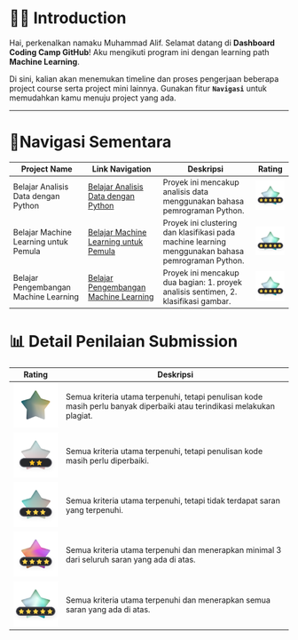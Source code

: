 # 🧑‍🎓 Introduction
Hai, perkenalkan namaku Muhammad Alif. Selamat datang di **Dashboard Coding Camp GitHub**! Aku mengikuti program ini dengan learning path **Machine Learning**.

Di sini, kalian akan menemukan timeline dan proses pengerjaan beberapa project course serta project mini lainnya. Gunakan fitur **`Navigasi`** untuk memudahkan kamu menuju project yang ada.

---

# 📍Navigasi Sementara

| Project Name                              | Link Navigation                                                                                     | Deskripsi                                                                                     | Rating                              |
|-------------------------------------------|-----------------------------------------------------------------------------------------------------|-----------------------------------------------------------------------------------------------|-------------------------------------|
| Belajar Analisis Data dengan Python       | [Belajar Analisis Data dengan Python](https://github.com/miezlearning/Coding-Camp-2025/tree/master/Belajar%20Analisis%20Data%20dengan%20Python) | Proyek ini mencakup analisis data menggunakan bahasa pemrograman Python.                     | ![Rating](assets/stars/rating-dark-5.png) |
| Belajar Machine Learning untuk Pemula     | [Belajar Machine Learning untuk Pemula](https://github.com/miezlearning/Coding-Camp-2025/tree/master/Belajar%20Machine%20Learning%20untuk%20Pemula) | Proyek ini clustering dan klasifikasi pada machine learning menggunakan bahasa pemrograman Python. | ![Rating](assets/stars/rating-dark-5.png) |
| Belajar Pengembangan Machine Learning     | [Belajar Pengembangan Machine Learning](https://github.com/miezlearning/Coding-Camp-2025/tree/master/Belajar%20Pengembangan%20Machine%20Learning) | Proyek ini mencakup dua bagian: 1. proyek analisis sentimen, 2. klasifikasi gambar.           | ![Rating](assets/stars/rating-dark-5.png) |




# 📊 Detail Penilaian Submission

| Rating                                   | Deskripsi                                                                                           |
|------------------------------------------|-----------------------------------------------------------------------------------------------------|
| ![Rating](assets/stars/rating-dark-1.png) | Semua kriteria utama terpenuhi, tetapi penulisan kode masih perlu banyak diperbaiki atau terindikasi melakukan plagiat. |
| ![Rating](assets/stars/rating-dark-2.png) | Semua kriteria utama terpenuhi, tetapi penulisan kode masih perlu diperbaiki.                      |
| ![Rating](assets/stars/rating-dark-3.png) | Semua kriteria utama terpenuhi, tetapi tidak terdapat saran yang terpenuhi.                        |
| ![Rating](assets/stars/rating-dark-4.png) | Semua kriteria utama terpenuhi dan menerapkan minimal 3 dari seluruh saran yang ada di atas.       |
| ![Rating](assets/stars/rating-dark-5.png) | Semua kriteria utama terpenuhi dan menerapkan semua saran yang ada di atas.                        |
